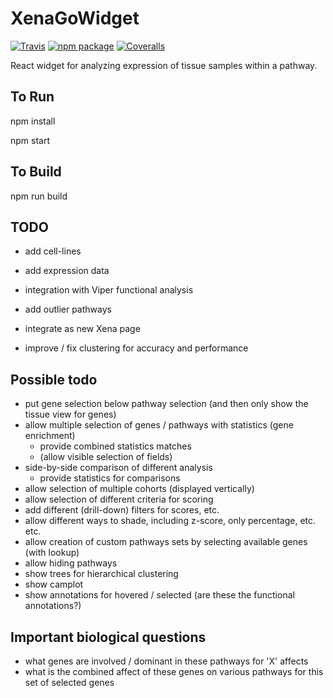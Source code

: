 # XenaGoWidget

[![Travis][build-badge]][build]
[![npm package][npm-badge]][npm]
[![Coveralls][coveralls-badge]][coveralls]

React widget for analyzing expression of tissue samples within a pathway.

[build-badge]: https://img.shields.io/travis/user/repo/master.png?style=flat-square
[build]: https://travis-ci.org/user/repo

[npm-badge]: https://img.shields.io/npm/v/npm-package.png?style=flat-square
[npm]: https://www.npmjs.org/package/npm-package

[coveralls-badge]: https://img.shields.io/coveralls/nathandunn/Xena/master.png?style=flat-square
[coveralls]: https://coveralls.io/github/nathandunn/repo


## To Run

   npm install

   npm start

## To Build

   npm run build


## TODO

- add cell-lines 
- add expression data 
- integration with Viper functional analysis 
- add outlier pathways 


- integrate as new Xena page 
- improve / fix clustering for accuracy and performance 

## Possible todo

- put gene selection below pathway selection (and then only show the tissue view for genes)
- allow multiple selection of genes / pathways with statistics (gene enrichment)
   - provide combined statistics matches
   - (allow visible selection of fields)
- side-by-side comparison of different analysis
   - provide statistics for comparisons
- allow selection of multiple cohorts (displayed vertically)
- allow selection of different criteria for scoring 
- add different (drill-down) filters for scores, etc. 
- allow different ways to shade, including z-score, only percentage, etc. etc. 
- allow creation of custom pathways sets by selecting available genes (with lookup)
- allow hiding pathways
- show trees for hierarchical clustering 
- show camplot
- show annotations for hovered / selected (are these the functional annotations?)





## Important biological questions

- what genes are involved / dominant in these pathways for 'X' affects 
- what is the combined affect of these genes on various pathways for this set of selected genes 
